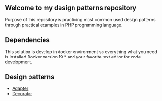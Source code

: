 ## Welcome to my design patterns repository

Purpose of this repository is practicing most common used design patterns through practical examples in PHP programming language.

## Dependencies

This solution is develop in docker environment so everything what you need is installed Docker version 19.* and your favorite text editor for code development. 

## Design patterns

- [Adapter](#https://github.com/radomirbrkovic/php-design-patterns/tree/master/Adapter)
- [Decorator](#https://github.com/radomirbrkovic/php-design-patterns/tree/master/Decorator)